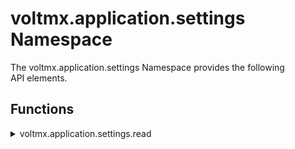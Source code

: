                              


voltmx.application.settings Namespace
===================================

The voltmx.application.settings Namespace provides the following API elements.

Functions
---------


<details close markdown="block"><summary>voltmx.application.settings.read</summary>

* * *

This function enables your app to read the configuration values associated with specified keys.

### Syntax

```

voltmx.application.settings.read(  
    key,  
    onsuccesscallback,  
    onfailureback)
```

### Input Parameters

  
| Parameters | Description |
| --- | --- |
| key | A string that specifies the keys for the settings to read. |
| onsuccesscallback | A function that is executed when the key-value pair specified in the _key_ parameter is read successfully. For details, see the **Remarks** section below. |
| onfailurecallback | A callback function is executed when there is an error in fetching the app's settings. This callback function receives the error code and the error message. For details, see the **Remarks** section below. |

 

### Example

```

read: function() {

    voltmx.application.settings.read("key1", this.onsuccesscallbackR, this.onfailureback);
    voltmx.application.settings.read("key2", this.onsuccesscallbackR, this.onfailurebackR);
},

onfailureback: function(errorcode, errormessage) {
    alert("err is :" + errormessage);
},
onsuccesscallbackR: function(key, value) {
    var params = {};
    params.value = value;

    switch (value) {
        case "Table view":
            params.viewType = constants.SEGUI_VIEW_TYPE_TABLEVIEW;
            break;
        case "Page view":
            params.viewType = constants.SEGUI_VIEW_TYPE_PAGEVIEW;
            params.pageOffDotImage = "orngsld";
            params.pageOnDotImage = "whitesld";
            break;
        case "Coverflow view":
            params.viewType = constants.SEGUI_VIEW_TYPE_COVERFLOW;
            break;
        case "Cylinder view":
            params.viewType = constants.SEGUI_VIEW_TYPE_CYLINDER;
            break;
        case "Linear view":
            params.viewType = constants.SEGUI_VIEW_TYPE_LINEAR;
            break;
        case "Stack view":
            params.viewType = constants.SEGUI_VIEW_TYPE_STACK;
            break;

    }
    var ntf = new voltmx.mvc.Navigation("frmAppSetRead");
    ntf.navigate(params);
},

onfailurebackR: function(errorcode, errormessage) {
    alert("Err is :" + errormessage);
}
``` 

### Return Values

None.

### Remarks

This function reads an app's settings from the settings file that is bundled with the application's binary. Your app can use this function to read, among other things, the user-defined values such as the preferred locations.

This is an asynchronous call so it returns immediately. Upon successfully reading the app’s settings, the Volt MX Iris API framework automatically invokes the callback your app passes in the _onsuccesscallback_ parameter. The callback function has the following signature.

onsuccess(key, value);

When this callback function is invoked, the _key_ parameter contains a string that specifies the name of the key whose value is being retrieved.

The _value_ parameter contains the settings that were read. It can be `Boolean`, `string`, `double`, or an object. It contains an object when _Display option_ is set to multiselect.

If the Volt MX Iris API framework cannot read the settings associated with the _key_ parameter to the `voltmx.application.settings.read` function, then the framework automatically invokes the function in the _onfailurecallback_ parameter. The callback function has the following signature.

onfailure(errorcode,errormessage);

When the framework calls the `onfailure` callback function _errorcode_ parameter of contains a numeric error code and the _errormessage_ parameter contains the corresponding error message as a `string`.

### Platform Availability

Available only on iPhone

* * *

</details>
<details close markdown="block"><summary>voltmx.application.settings.write</summary>

* * *

This function enables your app to write values associated with specified keys.

### Syntax

```

voltmx.application.settings.write(  
    key,  
    value,  
    onsuccesscallback,  
    onfailurecallback);
```

### Input Parameters

  
| Parameter | Description |
| --- | --- |
| key | A string that specifies the unique key. The key that you specify must exist. You cannot introduce a new key. |
| value | A string that holds the value to be set for a key. If this function is called multiple times using the same key, existing value for the key is replaced with the new value. A key's value can be Boolean, string, double, or an object. It can contain an object only when _Display option_ is set to multiselect. |
| onsuccesscallback | The callback function that is executed when the new value is successfully assigned to the specified key. For details, see the **Remarks** section below. |
| onfailurecallback | The callback function that is executed when there is an error in updating the configuration. This callback function receives an error code and an error message. For details, see the **Remarks** section below. |

 

### Example

```

write: function() {

    var str1 = this.view.txtMsg.text + " ";
    var str2 = this.view.lstBxType.selectedKey;

    voltmx.application.settings.write("key1", str1, this.onsuccesscallbackw, this.onfailurebackw);
    voltmx.application.settings.write("key2", str2, this.onsuccesscallbackWrite, this.onfailurebackWrite);

},
onsuccesscallbackw: function(key, value) {
    voltmx.print("Value is :" + value);
},

onfailurebackw: function(errorcode, errormessage) {
    alert("Error is :" + errormessage);
},


onsuccesscallbackWrite: function(key, value) {

    this.view.lblAppAfterSet.text = "App settings are successful";


},
onfailurebackWrite: function(errorcode, errormessage) {
    alert("Error is :" + errormessage);
}
```

### Return Values

None.

### Remarks

This function sets the value of configuration options in the configuration file that is associated with the app. New keys cannot be introduced with this function. Your app can only write to existing keys. This is an asynchronous call, so it returns immediately and does not wait for the underlying hardware to write the value to the specified key. It uses callback functions to communicate success or failure. The callback functions for success and failure are set using this function's _onsuccesscallback_ and _onfailurecallback_, respectively.

The callback function for the _onsuccesscallback_ parameter of the `voltmx.application.settings.write` function has the following 

### syntax.

```

onsuccesscallback(key,value);
```

where the `key` parameter to this callback is a string containing the name of the key that was set, and the callback function's `value` parameter contains the value that the key was set to. The callback function's `value` parameter can be `boolean`, `string`, `double`, or an object. An object is only passed in through the _value_ parameter when "_Display option_" is multiselect.

If the `voltmx.application.settings.write` function cannot set the value of the specified key, in invokes another callback function. The callback function for the `voltmx.application.settings.write` function's _onfailurecallback_ parameter has the following syntax.

```

onfailurecallback(errorcode,errormessage);
```

where the `errorcode` parameter contains a numeric error code and the `errormessage` parameter holds a string that specifies the error message.

### Platform Availability

Available only on iPhone

</details>

![](resources/prettify/onload.png)
